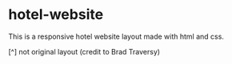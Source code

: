 # hotel-website

This is a responsive hotel website layout made with html and css.

[^] not original layout (credit to Brad Traversy)
